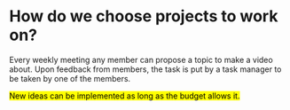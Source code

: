 # How do we choose projects to work on?

Every weekly meeting any member can propose a topic to make a video about. Upon feedback from members, the task is put by a task manager to be taken by one of the members.&#x20;

<mark style="background-color:yellow;">New ideas can be implemented as long as the budget allows it.</mark>
